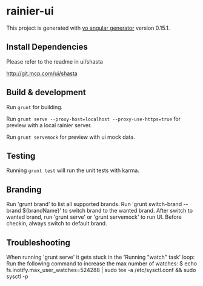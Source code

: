 # rainier-ui

This project is generated with [yo angular generator](https://github.com/yeoman/generator-angular)
version 0.15.1.

## Install Dependencies

Please refer to the readme in ui/shasta

http://git.mcp.com/ui/shasta

## Build & development

Run `grunt` for building.

Run `grunt serve --proxy-host=localhost --proxy-use-https=true` for preview with a local rainier server.

Run `grunt servemock` for preview with ui mock data.

## Testing

Running `grunt test` will run the unit tests with karma.

## Branding

Run 'grunt brand' to list all supported brands.
Run 'grunt switch-brand --brand ${brandName}' to switch brand to the wanted brand.
After switch to wanted brand, run 'grunt serve' or 'grunt servemock' to run UI.
Before checkin, always switch to default brand.

## Troubleshooting
When running 'grunt serve' it gets stuck in the 'Running "watch" task' loop:
Run the following command to increase the max number of watches:
$ echo fs.inotify.max_user_watches=524288 | sudo tee -a /etc/sysctl.conf && sudo sysctl -p
